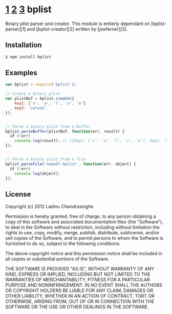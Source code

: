 [1](https://npmjs.org/package/bplist-parser)
[2](https://npmjs.org/package/bplist-creator)
[3](https://github.com/joeferner)
bplist
=============
Binary plist parser and creator. This module is entierly dependant on [bplist-parser][1] and [bplist-creator][2] written by [joeferner][3].

## Installation

```sh
$ npm install bplist
```

## Examples

```javascript
var bplist = require('bplist');

// Create a binary plist
var plistBuf = bplist.create({
    key1: ['v', 'a', 'l', 'u', 'e']
  , key2: 'value2'
});


// Parse a binary plist from a buffer
bplist.parseBuffer(plistBuf, function(err, result) {
  if (!err)
    console.log(result); // [{key1: ['v', 'a', 'l', 'u', 'e'], key2: 'value2'}]
});


// Parse a binary plist from a file
bplist.parseFile('nameOf.bplist', function(err, object) {
  if (!err)
    console.log(object);
});
```

## License
Copyright (c) 2012 Ladinu Chandrasinghe

Permission is hereby granted, free of charge, to any person obtaining a copy of this software and associated documentation files (the "Software"), to deal in the Software without restriction, including without limitation the rights to use, copy, modify, merge, publish, distribute, sublicense, and/or sell copies of the Software, and to permit persons to whom the Software is furnished to do so, subject to the following conditions:

The above copyright notice and this permission notice shall be included in all copies or substantial portions of the Software.

THE SOFTWARE IS PROVIDED "AS IS", WITHOUT WARRANTY OF ANY KIND, EXPRESS OR IMPLIED, INCLUDING BUT NOT LIMITED TO THE WARRANTIES OF MERCHANTABILITY, FITNESS FOR A PARTICULAR PURPOSE AND NONINFRINGEMENT. IN NO EVENT SHALL THE AUTHORS OR COPYRIGHT HOLDERS BE LIABLE FOR ANY CLAIM, DAMAGES OR OTHER LIABILITY, WHETHER IN AN ACTION OF CONTRACT, TORT OR OTHERWISE, ARISING FROM, OUT OF OR IN CONNECTION WITH THE SOFTWARE OR THE USE OR OTHER DEALINGS IN THE SOFTWARE.
